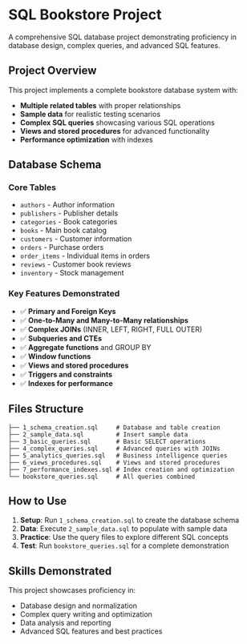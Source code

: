 # SQL Bookstore Project

A comprehensive SQL database project demonstrating proficiency in database design, complex queries, and advanced SQL features.

## Project Overview

This project implements a complete bookstore database system with:
- **Multiple related tables** with proper relationships
- **Sample data** for realistic testing scenarios  
- **Complex SQL queries** showcasing various SQL operations
- **Views and stored procedures** for advanced functionality
- **Performance optimization** with indexes

## Database Schema

### Core Tables
- `authors` - Author information
- `publishers` - Publisher details
- `categories` - Book categories
- `books` - Main book catalog
- `customers` - Customer information
- `orders` - Purchase orders
- `order_items` - Individual items in orders
- `reviews` - Customer book reviews
- `inventory` - Stock management

### Key Features Demonstrated
- ✅ **Primary and Foreign Keys**
- ✅ **One-to-Many and Many-to-Many relationships**
- ✅ **Complex JOINs** (INNER, LEFT, RIGHT, FULL OUTER)
- ✅ **Subqueries and CTEs**
- ✅ **Aggregate functions** and GROUP BY
- ✅ **Window functions**
- ✅ **Views and stored procedures**
- ✅ **Triggers and constraints**
- ✅ **Indexes for performance**

## Files Structure

```
├── 1_schema_creation.sql     # Database and table creation
├── 2_sample_data.sql         # Insert sample data
├── 3_basic_queries.sql       # Basic SELECT operations
├── 4_complex_queries.sql     # Advanced queries with JOINs
├── 5_analytics_queries.sql   # Business intelligence queries
├── 6_views_procedures.sql    # Views and stored procedures
├── 7_performance_indexes.sql # Index creation and optimization
└── bookstore_queries.sql     # All queries combined
```

## How to Use

1. **Setup**: Run `1_schema_creation.sql` to create the database schema
2. **Data**: Execute `2_sample_data.sql` to populate with sample data
3. **Practice**: Use the query files to explore different SQL concepts
4. **Test**: Run `bookstore_queries.sql` for a complete demonstration

## Skills Demonstrated

This project showcases proficiency in:
- Database design and normalization
- Complex query writing and optimization  
- Data analysis and reporting
- Advanced SQL features and best practices
